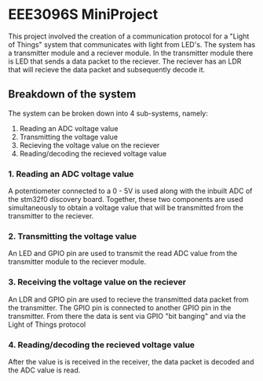# EEE3096S MiniProject

This project involved the creation of a communication protocol for a "Light of Things" system that communicates with light from LED's. The system has a transmitter module and a reciever module. In the transmitter module there is LED that sends a data packet to the reciever. The reciever has an LDR that will recieve the data packet and subsequently decode it. 

## Breakdown of the system 

The system can be broken down into 4 sub-systems, namely: 

1. Reading an ADC voltage value 
2. Transmitting the voltage value 
3. Recieving the voltage value on the reciever 
4. Reading/decoding the recieved voltage value 

### 1. Reading an ADC voltage value 

A potentiometer connected to a 0 - 5V is used along with the inbuilt ADC of the stm32f0 discovery board. Together, these two components are used simultaneously to obtain a voltage value that will be transmitted from the transmitter to the reciever. 

### 2. Transmitting the voltage value 

An LED and GPIO pin are used to transmit the read ADC value from the transmitter module to the reciever module.

### 3. Receiving the voltage value on the reciever

An LDR and GPIO pin are used to recieve the transmitted data packet from the transmitter. The GPIO pin is connected to another GPIO pin in the transmitter. From there the data is sent via GPIO "bit banging" and via the Light of Things protocol 

### 4. Reading/decoding the recieved voltage value 

After the value is is received in the receiver, the data packet is decoded and the ADC value is read.
